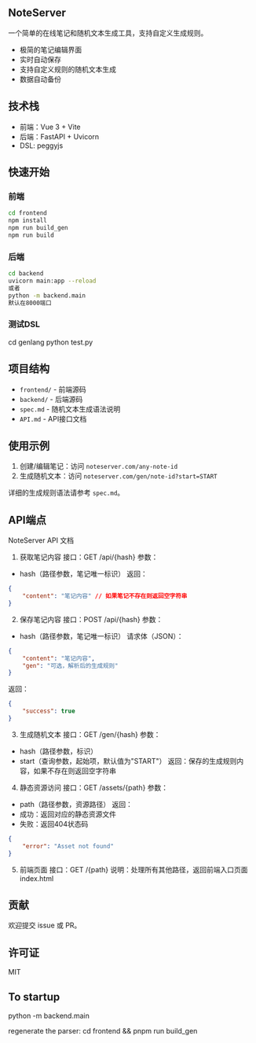 ## NoteServer

一个简单的在线笔记和随机文本生成工具，支持自定义生成规则。
- 极简的笔记编辑界面
- 实时自动保存
- 支持自定义规则的随机文本生成
- 数据自动备份

## 技术栈

- 前端：Vue 3 + Vite
- 后端：FastAPI + Uvicorn
- DSL: peggyjs

## 快速开始

### 前端
```bash
cd frontend
npm install
npm run build_gen
npm run build
```

### 后端
```bash
cd backend
uvicorn main:app --reload
或者
python -m backend.main
默认在8000端口
```
### 测试DSL
cd genlang
python test.py

## 项目结构

- `frontend/`  - 前端源码
- `backend/`   - 后端源码
- `spec.md`    - 随机文本生成语法说明
- `API.md`     - API接口文档

## 使用示例

1. 创建/编辑笔记：访问 `noteserver.com/any-note-id`
2. 生成随机文本：访问 `noteserver.com/gen/note-id?start=START`

详细的生成规则语法请参考 `spec.md`。

## API端点
NoteServer API 文档

1. 获取笔记内容
接口：GET /api/{hash}
参数：
- hash（路径参数，笔记唯一标识）
返回：
```json
{
    "content": "笔记内容" // 如果笔记不存在则返回空字符串
}
```

2. 保存笔记内容
接口：POST /api/{hash}
参数：
- hash（路径参数，笔记唯一标识）
请求体（JSON）：
```json
{
    "content": "笔记内容",
    "gen": "可选，解析后的生成规则" 
}
```
返回：
```json
{
    "success": true
}
```

3. 生成随机文本
接口：GET /gen/{hash}
参数：
- hash（路径参数，标识）
- start（查询参数，起始项，默认值为"START"）
返回：保存的生成规则内容，如果不存在则返回空字符串

4. 静态资源访问
接口：GET /assets/{path}
参数：
- path（路径参数，资源路径）
返回：
- 成功：返回对应的静态资源文件
- 失败：返回404状态码
```json
{
    "error": "Asset not found"
}
```

5. 前端页面
接口：GET /{path}
说明：处理所有其他路径，返回前端入口页面index.html


## 贡献

欢迎提交 issue 或 PR。

## 许可证

MIT

## To startup
python -m backend.main

regenerate the parser:
cd frontend && pnpm run build_gen